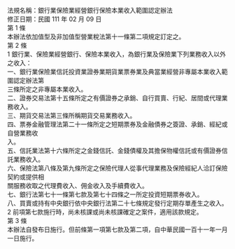 法規名稱：銀行業保險業經營銀行保險本業收入範圍認定辦法  
修正日期：民國 111 年 02 月 09 日  
第 1 條  
本辦法依加值型及非加值型營業稅法第十一條第二項規定訂定之。  
第 2 條  
1 銀行業、保險業經營銀行、保險本業收入，為銀行業及保險業下列業務收入以外之收入：  
一、銀行業保險業信託投資業證券業期貨業票券業及典當業經營非專屬本業收入範圍認定辦法第  
三條所定之非專屬本業收入。  
二、證券交易法第十五條所定之有價證券之承銷、自行買賣、行紀、居間或代理業務收入。  
三、期貨交易法第三條所稱期貨交易業務收入。  
四、票券金融管理法第二十一條所定之短期票券及金融債券之簽證、承銷、經紀或自營業務收  
入。  
五、信託業法第十六條所定之金錢信託、金錢債權及其擔保物權信託或有價證券信託業務收入。  
六、保險法第八條及第九條所定之保險代理人從事代理業務及保險經紀人洽訂保險契約或提供相  
關服務收取之代理費收入、佣金收入及手續費收入。  
七、銀行法第七十一條第七款及第七十四條之一所定投資短期票券收入。  
八、買賣或持有中央銀行依中央銀行法第二十七條規定發行定期存單產生之收入。  
2 前項第七款施行時，尚未核課或尚未核課確定之案件，適用該款規定。  
第 3 條  
本辦法自發布日施行。但前條第一項第七款及第二項，自中華民國一百十一年一月一日施行。  


